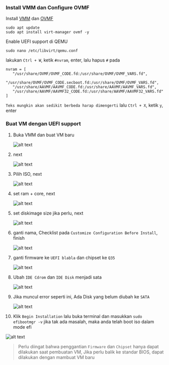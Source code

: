 ### Install VMM dan Configure OVMF
Install [VMM](https://virt-manager.org/) dan [OVMF](http://www.linux-kvm.org/page/OVMF)
```
sudo apt update
sudo apt install virt-manager ovmf -y
```

Enable UEFI support di QEMU
```
sudo nano /etc/libvirt/qemu.conf
```
lakukan `Ctrl + W`, ketik `#nvram`, enter, lalu hapus `#` pada
```
nvram = [
   "/usr/share/OVMF/OVMF_CODE.fd:/usr/share/OVMF/OVMF_VARS.fd",
   "/usr/share/OVMF/OVMF_CODE.secboot.fd:/usr/share/OVMF/OVMF_VARS.fd",
   "/usr/share/AAVMF/AAVMF_CODE.fd:/usr/share/AAVMF/AAVMF_VARS.fd",
   "/usr/share/AAVMF/AAVMF32_CODE.fd:/usr/share/AAVMF/AAVMF32_VARS.fd"
]
```
`Teks mungkin akan sedikit berbeda harap dimengerti`
lalu `Ctrl + X`, ketik `y`, enter


### Buat VM dengan UEFI support
1. Buka VMM dan buat VM baru

   ![alt text](https://raw.githubusercontent.com/catzy007/log-packaging-tealinuxos11/master/efi-step/1.png "Img1")

2. next

   ![alt text](https://raw.githubusercontent.com/catzy007/log-packaging-tealinuxos11/master/efi-step/2.png "Img2")

3. Pilih ISO, next

   ![alt text](https://raw.githubusercontent.com/catzy007/log-packaging-tealinuxos11/master/efi-step/3.png "Img3")

4. set ram + core, next

   ![alt text](https://raw.githubusercontent.com/catzy007/log-packaging-tealinuxos11/master/efi-step/4.png "Img4")

5. set diskimage size jika perlu, next

   ![alt text](https://raw.githubusercontent.com/catzy007/log-packaging-tealinuxos11/master/efi-step/5.png "Img5")

6. ganti nama, Checklist pada `Customize Configuration Before Install`, finish

   ![alt text](https://raw.githubusercontent.com/catzy007/log-packaging-tealinuxos11/master/efi-step/6.png "Img6")

7. ganti firmware ke `UEFI blabla` dan chipset ke `Q35`

   ![alt text](https://raw.githubusercontent.com/catzy007/log-packaging-tealinuxos11/master/efi-step/7.png "Img7")

8. Ubah `IDE Cdrom` dan `IDE Disk` menjadi sata

   ![alt text](https://raw.githubusercontent.com/catzy007/log-packaging-tealinuxos11/master/efi-step/9.png "Img8")

9. Jika muncul error seperti ini, Ada Disk yang belum diubah ke `SATA`

   ![alt text](https://raw.githubusercontent.com/catzy007/log-packaging-tealinuxos11/master/efi-step/8.png "Img9")

10. Klik `Begin Installation` lalu buka terminal dan masukkan `sudo efibootmgr -v` jika tak ada masalah, maka anda telah boot iso dalam mode efi

   ![alt text](https://raw.githubusercontent.com/catzy007/log-packaging-tealinuxos11/master/efi-step/10.png "Img10")
   
> Perlu diingat bahwa penggantian `Firmware` dan `Chipset` hanya dapat dilakukan saat pembuatan VM, Jika perlu balik ke standar BIOS, dapat dilakukan dengan mambuat VM baru
